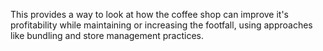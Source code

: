 This provides a way to look at how the coffee shop can improve it's profitability while maintaining or increasing the footfall,
using approaches like bundling and store management practices.

